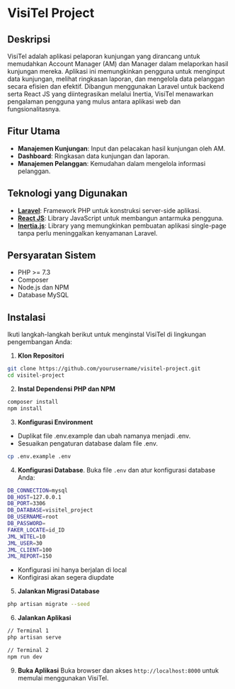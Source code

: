 # VisiTel Project

## Deskripsi
VisiTel adalah aplikasi pelaporan kunjungan yang dirancang untuk memudahkan Account Manager (AM) dan Manager dalam melaporkan hasil kunjungan mereka. Aplikasi ini memungkinkan pengguna untuk menginput data kunjungan, melihat ringkasan laporan, dan mengelola data pelanggan secara efisien dan efektif. Dibangun menggunakan Laravel untuk backend serta React JS yang diintegrasikan melalui Inertia, VisiTel menawarkan pengalaman pengguna yang mulus antara aplikasi web dan fungsionalitasnya.

## Fitur Utama
- **Manajemen Kunjungan**: Input dan pelacakan hasil kunjungan oleh AM.
- **Dashboard**: Ringkasan data kunjungan dan laporan.
- **Manajemen Pelanggan**: Kemudahan dalam mengelola informasi pelanggan.

## Teknologi yang Digunakan
- **[Laravel](https://laravel.com/)**: Framework PHP untuk konstruksi server-side aplikasi.
- **[React JS](https://reactjs.org/)**: Library JavaScript untuk membangun antarmuka pengguna.
- **[Inertia.js](https://inertiajs.com/)**: Library yang memungkinkan pembuatan aplikasi single-page tanpa perlu meninggalkan kenyamanan Laravel.

## Persyaratan Sistem
- PHP >= 7.3
- Composer
- Node.js dan NPM
- Database MySQL

## Instalasi

Ikuti langkah-langkah berikut untuk menginstal VisiTel di lingkungan pengembangan Anda:

1. **Klon Repositori**
```bash
git clone https://github.com/yourusername/visitel-project.git
cd visitel-project
```

2. **Instal Dependensi PHP dan NPM**
```bash
composer install
npm install
```

3. **Konfigurasi Environment**
- Duplikat file .env.example dan ubah namanya menjadi .env.
- Sesuaikan pengaturan database dalam file .env.
```bash
cp .env.example .env
```

4. **Konfigurasi Database**. Buka file `.env` dan atur konfigurasi database Anda:
```bash
DB_CONNECTION=mysql
DB_HOST=127.0.0.1
DB_PORT=3306
DB_DATABASE=visitel_project
DB_USERNAME=root
DB_PASSWORD=
FAKER_LOCATE=id_ID
JML_WITEL=10
JML_USER=30
JML_CLIENT=100
JML_REPORT=150
```
- Konfigurasi ini hanya berjalan di local
- Konfigirasi akan segera diupdate

5. **Jalankan Migrasi Database**
```bash
php artisan migrate --seed
```

6. **Jalankan Aplikasi**
```bash
// Terminal 1
php artisan serve

// Terminal 2
npm run dev
```

9. **Buka Aplikasi**
Buka browser dan akses `http://localhost:8000` untuk memulai menggunakan VisiTel.


